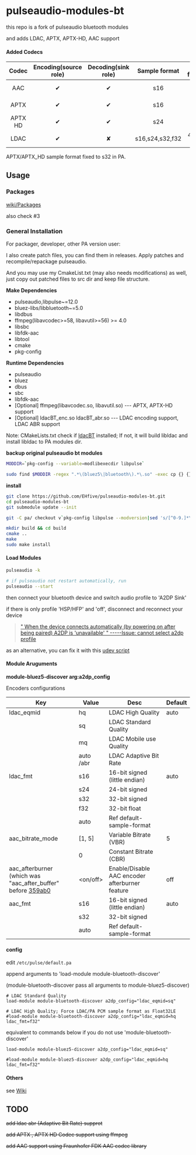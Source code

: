 # pulseaudio-modules-bt

this repo is a fork of pulseaudio bluetooth modules

and adds LDAC, APTX, APTX-HD, AAC support

#### Added Codecs
|Codec|Encoding(source role)|Decoding(sink role)|Sample format|Sample frequnecy|
|:---:|:---:|:---:|:---:|:---:|
|AAC |✔ |✔ |s16|8 ... 96 khz|
|APTX | ✔| ✔ |s16|16 ... 48 khz|
|APTX HD| ✔| ✔ |s24|16 ... 48 khz|
|LDAC |✔ |✘|s16,s24,s32,f32|44.1 ... 96 khz|

APTX/APTX_HD sample format fixed to s32 in PA.

## Usage
### Packages

[wiki/Packages](https://github.com/EHfive/pulseaudio-modules-bt/wiki/Packages)

also check #3

### General Installation

For packager, developer, other PA version user:

I also create patch files, you can find them in releases. Apply patches and recompile/repackage pulseaudio.

And you may use my CmakeList.txt (may also needs modifications) as well, just copy out patched files to src dir and keep file structure.

**Make Dependencies**

* pulseaudio,libpulse~=12.0
* bluez-libs/libbluetooth~=5.0
* libdbus
* ffmpeg(libavcodec>=58, libavutil>=56) >= 4.0
* libsbc
* libfdk-aac
* libtool
* cmake
* pkg-config

**Runtime Dependencies**

* pulseaudio
* bluez
* dbus
* sbc
* libfdk-aac
* [Optional] ffmpeg(libavcodec.so, libavutil.so) --- APTX, APTX-HD support
* [Optional] ldacBT_enc.so ldacBT_abr.so   --- LDAC encoding support, LDAC ABR support

Note: CMakeLists.txt check if [ldacBT](https://github.com/EHfive/ldacBT) installed; If not, it will build libldac and install libldac to PA modules dir.

**backup original pulseaudio bt modules**

```bash
MODDIR=`pkg-config --variable=modlibexecdir libpulse`

sudo find $MODDIR -regex ".*\(bluez5\|bluetooth\).*\.so" -exec cp {} {}.bak \;
```

**install**

```bash
git clone https://github.com/EHfive/pulseaudio-modules-bt.git
cd pulseaudio-modules-bt
git submodule update --init

git -C pa/ checkout v`pkg-config libpulse --modversion|sed 's/[^0-9.]*\([0-9.]*\).*/\1/'`

mkdir build && cd build
cmake ..
make
sudo make install
```

#### Load Modules

```bash
pulseaudio -k

# if pulseaudio not restart automatically, run
pulseaudio --start
```

then connect your bluetooth device and switch audio profile to 'A2DP Sink'

if there is only profile 'HSP/HFP' and 'off', disconnect and reconnect your device

> [" When the device connects automatically (by powering on after being paired) A2DP is 'unavailable' "   -----Issue: cannot select a2dp profile](https://gitlab.freedesktop.org/pulseaudio/pulseaudio/issues/525)

as an alternative, you can fix it with this [udev script](https://gist.github.com/EHfive/c4f1218a75f95b076f0387403246de78)

#### Module Aruguments

**module-bluez5-discover arg:a2dp_config**

Encoders configurations

|Key| Value|Desc |Default|
|---|---|---|---|
|ldac_eqmid|hq|LDAC High Quality|auto|
||sq|LDAC Standard Quality|
||mq|LDAC Mobile use Quality|
||auto /abr|LDAC Adaptive Bit Rate|
|ldac_fmt|s16|16-bit signed (little endian)|auto|
||s24|24-bit signed|
||s32|32-bit signed|
||f32|32-bit float|
||auto|Ref default-sample-format|
|aac_bitrate_mode|\[1, 5\]|Variable Bitrate (VBR)|5|
||0|Constant Bitrate (CBR)|
|aac_afterburner (which was "aac_after_buffer" before [359ab0](https://github.com/EHfive/pulseaudio-modules-bt/commit/359ab056e002e53978a1e0b53714d5f2e799c30f)|<on/off>|Enable/Disable AAC encoder afterburner feature|off|
|aac_fmt|s16|16-bit signed (little endian)|auto|
||s32|32-bit signed|
||auto|Ref default-sample-format|

#### config

edit `/etc/pulse/default.pa`

append arguments to 'load-module module-bluetooth-discover'

(module-bluetooth-discover pass all arguments to module-bluez5-discover)

    # LDAC Standard Quality
    load-module module-bluetooth-discover a2dp_config="ldac_eqmid=sq"

    # LDAC High Quality; Force LDAC/PA PCM sample format as Float32LE
    #load-module module-bluetooth-discover a2dp_config="ldac_eqmid=hq ldac_fmt=f32"


equivalent to commands below if you do not use 'module-bluetooth-discover'

    load-module module-bluez5-discover a2dp_config="ldac_eqmid=sq"

    #load-module module-bluez5-discover a2dp_config="ldac_eqmid=hq ldac_fmt=f32"

#### Others

see [Wiki](https://github.com/EHfive/pulseaudio-modules-bt/wiki)

## TODO

~~add ldac abr (Adaptive Bit Rate) supprot~~

~~add APTX , APTX HD Codec support using ffmpeg~~

~~add AAC support using Fraunhofer FDK AAC codec library~~

